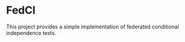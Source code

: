 # FedCI

This project provides a simple implementation of federated conditional independence tests.
